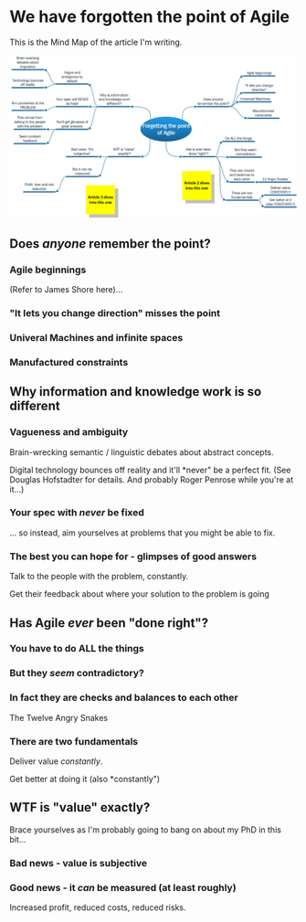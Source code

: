 # We have forgotten the point of Agile

This is the Mind Map of the article I'm writing.

![Article Mind Map](./images/Agile_ForgettingThePoint_MindMap.png)

## Does *anyone* remember the point?

### Agile beginnings

(Refer to James Shore here)...

### "It lets you change direction" misses the point

### Univeral Machines and infinite spaces

### Manufactured constraints

## Why information and knowledge work is so different

### Vagueness and ambiguity

Brain-wrecking semantic / linguistic debates about abstract concepts.

Digital technology bounces off reality and it'll *never" be a perfect fit. (See Douglas Hofstadter for details. And probably Roger Penrose while you're at it...)

### Your spec with *never* be fixed

... so instead, aim yourselves at problems that you might be able to fix.

### The best you can hope for - glimpses of good answers

Talk to the people with the problem, constantly.

Get their feedback about where your solution to the problem is going

## Has Agile *ever* been "done right"?

### You have to do **ALL** the things

### But they *seem* contradictory?

### In fact they are checks and balances to each other

The Twelve Angry Snakes

### There are two fundamentals

Deliver value *constantly*.

Get better at doing it (also *constantly")

## WTF is "value" exactly?

Brace yourselves as I'm probably going to bang on about my PhD in this bit...

### Bad news - value is subjective

### Good news - it *can* be measured (at least roughly)

Increased profit, reduced costs, reduced risks.